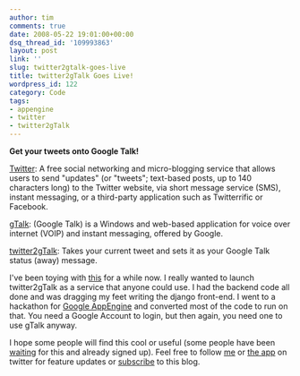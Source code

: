 ```yaml
---
author: tim
comments: true
date: 2008-05-22 19:01:00+00:00
dsq_thread_id: '109993863'
layout: post
link: ''
slug: twitter2gtalk-goes-live
title: twitter2gTalk Goes Live!
wordpress_id: 122
category: Code
tags:
- appengine
- twitter
- twitter2gTalk
---
```


**Get your tweets onto Google Talk!**  
  
[Twitter](http://www.twitter.com): A free social networking and micro-blogging
service that allows users to send "updates" (or "tweets"; text-based posts, up
to 140 characters long) to the Twitter website, via short message service
(SMS), instant messaging, or a third-party application such as Twitterrific or
Facebook.  
  
[gTalk](http://www.google.com/talk/): (Google Talk) is a Windows and web-based
application for voice over internet (VOIP) and instant messaging, offered by
Google.  
  
[twitter2gTalk](http://twitter2gtalk.appspot.com/): Takes your current tweet
and sets it as your Google Talk status (away) message.  
  
I've been toying with [this](http://blog.gpowered.net/2008/03/update-google-talk-status-with-twitter.html) for a while now. I really wanted to launch
twitter2gTalk as a service that anyone could use. I had the backend code all
done and was dragging my feet writing the django front-end. I went to a
hackathon for [Google AppEngine](code.google.com/appengine/) and converted
most of the code to run on that. You need a Google Account to login, but then
again, you need one to use gTalk anyway.  
  
I hope some people will find this cool or useful (some people have been
[waiting](http://heavycrag.blogspot.com/2008/05/new-reason-to-tweet.html) for
this and already signed up). Feel free to follow
[me](http://twitter.com/broderboy) or [the app](http://twitter.com/twit2gTalk)
on twitter for feature updates or
[subscribe](http://feeds.feedburner.com/gPpowered) to this blog.
